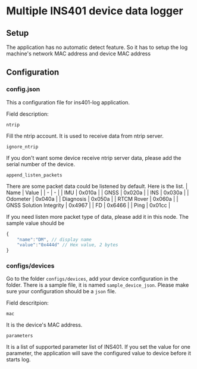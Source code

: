 # Multiple INS401 device data logger

## Setup
The application has no automatic detect feature. So it has to setup the log machine's network MAC address and device MAC address

## Configuration

### config.json
This a configuration file for ins401-log application.

Field description:

`ntrip`

Fill the ntrip account. It is used to receive data from ntrip server.

`ignore_ntrip`

If you don't want some device receive ntrip server data, please add the serial number of the device.

`append_listen_packets`

There are some packet data could be listened by default. Here is the list.
| Name | Value |
| - | - |
| IMU | 0x010a |
| GNSS | 0x020a |
| INS | 0x030a |
| Odometer | 0x040a |
| Diagnosis | 0x050a |
| RTCM Rover | 0x060a |
| GNSS Solution Integrity | 0x4967 |
| FD | 0x6466 |
| Ping | 0x01cc |

If you need listen more packet type of data, please add it in this node. The sample value should be
```javascript
{
    "name":"DM", // display name
    "value":"0x444d" // Hex value, 2 bytes
}
```

### configs/devices
Go to the folder `configs/devices`, add your device configuration in the folder. There is a sample file, it is named `sample_device_json`. Please make sure your configuration should be a `json` file.

Field descritpion:

`mac`

It is the device's MAC address.

`parameters`

It is a list of supported parameter list of INS401. If you set the value for one parameter, the application will save the configured value to device before it starts log.